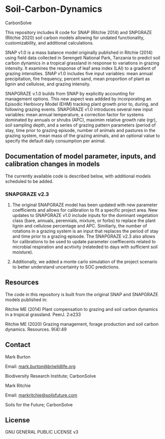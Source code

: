 # Soil-Carbon-Dynamics
CarbonSolve 

This repository includes R code for SNAP (Ritchie 2014) and SNPGRAZE (Ritchie 2020) soil carbon models allowing for undated functionality, customizability, and  additional calculations. 

SNAP v1.0 is a mass balance model originally published in Ritchie (2014) using field data collected in Serengeti National Park, Tanzania to predict soil carbon dynamics in a tropical grassland in response to variations in grazing intensity. It examines the response of leaf area index (LAI) to a gradient of grazing intensities. SNAP v1.0 includes five input variables: mean annual precipitation, fire frequency, percent sand, mean proportion of plant as lignin and cellulose, and grazing intensity. 

SNAPGRAZE v.1.0 builds from SNAP by explicitly accounting for management options. This new aspect was addded by incorporating an Episodic Herbivory Model (EHM) tracking plant growth prior to, during, and following grazing events. SNAPGRAZE v1.0 introduces several new input variables: mean annual temperature, a correction factor for systems dominated by annuals or shrubs (APC), maximim relative growth rate (rgr), soil sampling depth, and a series of grazing pattern parameters (period of stay, time prior to grazing episode, number of animals and pastures in the grazing system, mean mass of the grazing animals, and an optional value to specify the default daily consumption per animal. 

## Documentation of model parameter, inputs, and calibration changes in models

The currently available code is described below, with additional models scheduled to be added. 

### SNAPGRAZE v2.3
1. The original SNAPGRAZE model has been updated with new parameter coefficients and allows for calibration to fit a specific project area.
  New updates to SNAPGRAZE v1.0 include inputs for the dominant vegetation class (bare, annuals, perennials, mixture, or forbs) to replace the plant lignin and cellulose percentage and       APC. Similiarly, the number of rotations in a grazing system is an input that replaces the period of stay and time prior to a grazing episode.  The SNAPGRAZE v2.3 also allows for           calibrations to be used to update parameter coeffiecents related to microbial respiration and acvtivity (relateded to days with sufficient soil moisture). 
   
2. Additionally, we added a monte carlo simulation of the project scenario to better understand uncertainty to SOC predictions.



## Resources

The code in this repository is built from the original SNAP and SNAPGRAZE models published in:

Ritchie ME (2014) Plant compensation to grazing and soil carbon dynamics in a tropical grassland. PeerJ. 2:e233 

Ritchie ME (2020) Grazing management, forage production and soil carbon dynamics. Resources. 9(4):49


## Contact

Mark Burton

Email: mark.burton@briwildlife.org

Biodiversity Research Institute; CarbonSolve

Mark Ritchie 

Email: markritchie@soilsfuture.com

Soils for the Future; CarbonSolve


## License

GNU GENERAL PUBLIC LICENSE v3

